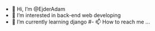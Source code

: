 - 👋 Hi, I’m @EjderAdam 
- 👀 I’m interested in back-end web developing
- 🌱 I’m currently learning django
#- 📫 How to reach me ...

<!---
EjderAdam/EjderAdam is a ✨ special ✨ repository because its `README.md` (this file) appears on your GitHub profile.
You can click the Preview link to take a look at your changes.
--->
